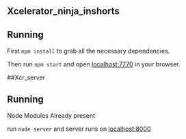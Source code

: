 ## Xcelerator_ninja_inshorts

## Running

First `npm install` to grab all the necessary dependencies. 

Then run `npm start` and open <localhost:7770> in your browser.


##Xcr_server

## Running

Node Modules Already present

 run `node server` and server runs on <localhost:8000>
